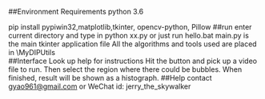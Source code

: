 ##Environment Requirements
python 3.6

pip install pypiwin32,matplotlib,tkinter, opencv-python, Pillow
##run
enter current directory and type in python xx.py or just run hello.bat
main.py is the main tkinter application file
All the algorithms and tools used are placed in \MyDIPUtils\
##Interface
Look up help for instructions
Hit the button and pick up a video file to run.
Then select the region where there could be bubbles.
When finished, result will be shown as a histograph.
##Help
contact gyao961@gmail.com
or WeChat id:  jerry_the_skywalker
